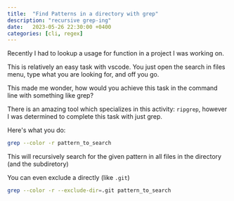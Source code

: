 ```yaml
---
title:  "Find Patterns in a directory with grep"
description: "recursive grep-ing"
date:   2023-05-26 22:30:00 +0400
categories: [cli, regex]
---
```

Recently I had to lookup a usage for function in a project I was working on.

This is relatively an easy task with vscode. You just open the search in files menu, type what you are looking for, and off you go.

This made me wonder, how would you achieve this task in the command line with something like grep?

There is an amazing tool which specializes in this activity: `ripgrep`, however I was determined to complete this task with just grep.

Here's what you do:

``` bash
grep --color -r pattern_to_search
```

This will recursively search for the given pattern in all files in the directory (and the subdiretory)

You can even exclude a directly (like `.git`)

``` bash
grep --color -r --exclude-dir=.git pattern_to_search
```
